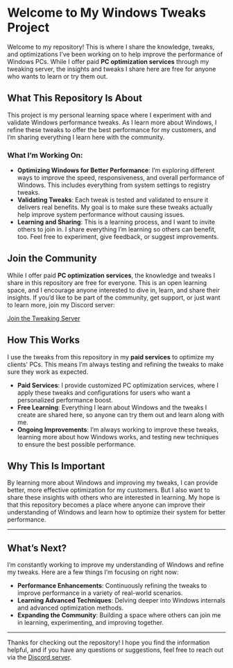 # Welcome to My Windows Tweaks Project

Welcome to my repository! This is where I share the knowledge, tweaks, and optimizations I’ve been working on to help improve the performance of Windows PCs. While I offer paid **PC optimization services** through my tweaking server, the insights and tweaks I share here are free for anyone who wants to learn or try them out.

## What This Repository Is About

This project is my personal learning space where I experiment with and validate Windows performance tweaks. As I learn more about Windows, I refine these tweaks to offer the best performance for my customers, and I’m sharing everything I learn here with the community.

### What I’m Working On:

- **Optimizing Windows for Better Performance**: I’m exploring different ways to improve the speed, responsiveness, and overall performance of Windows. This includes everything from system settings to registry tweaks.
- **Validating Tweaks**: Each tweak is tested and validated to ensure it delivers real benefits. My goal is to make sure these tweaks actually help improve system performance without causing issues.
- **Learning and Sharing**: This is a learning process, and I want to invite others to join in. I share everything I’m learning so others can benefit, too. Feel free to experiment, give feedback, or suggest improvements.

## Join the Community

While I offer paid **PC optimization services**, the knowledge and tweaks I share in this repository are free for everyone. This is an open learning space, and I encourage anyone interested to dive in, learn, and share their insights. If you’d like to be part of the community, get support, or just want to learn more, join my Discord server:

[Join the Tweaking Server](https://discord.gg/GXXrZzjYbt)

## How This Works

I use the tweaks from this repository in my **paid services** to optimize my clients' PCs. This means I’m always testing and refining the tweaks to make sure they work as expected.

- **Paid Services**: I provide customized PC optimization services, where I apply these tweaks and configurations for users who want a personalized performance boost.
- **Free Learning**: Everything I learn about Windows and the tweaks I create are shared here, so anyone can try them out and learn along with me.
- **Ongoing Improvements**: I’m always working to improve these tweaks, learning more about how Windows works, and testing new techniques to ensure the best possible performance.

## Why This Is Important

By learning more about Windows and improving my tweaks, I can provide better, more effective optimization for my customers. But I also want to share these insights with others who are interested in learning. My hope is that this repository becomes a place where anyone can improve their understanding of Windows and learn how to optimize their system for better performance.

---

## What’s Next?

I’m constantly working to improve my understanding of Windows and refine my tweaks. Here are a few things I’m focusing on right now:

- **Performance Enhancements**: Continuously refining the tweaks to improve performance in a variety of real-world scenarios.
- **Learning Advanced Techniques**: Delving deeper into Windows internals and advanced optimization methods.
- **Expanding the Community**: Building a space where others can join me in learning, experimenting, and improving together.

---

Thanks for checking out the repository! I hope you find the information helpful, and if you have any questions or suggestions, feel free to reach out via the [Discord server](https://discord.gg/GXXrZzjYbt).
